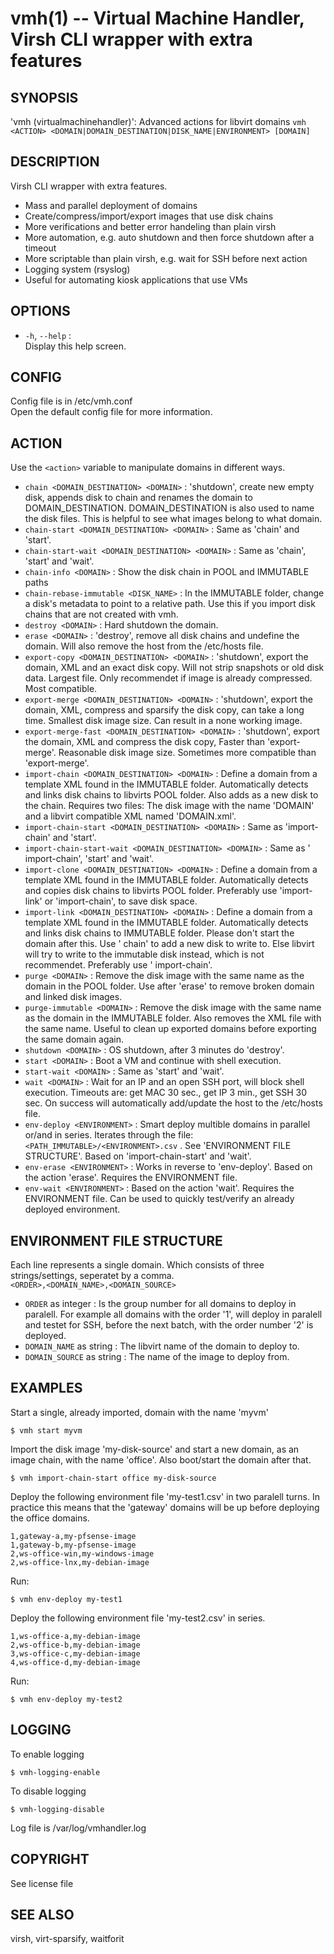 vmh(1) -- Virtual Machine Handler, Virsh CLI wrapper with extra features
=============================================

## SYNOPSIS

'vmh (virtualmachinehandler)': Advanced actions for libvirt domains
`vmh <ACTION> <DOMAIN|DOMAIN_DESTINATION|DISK_NAME|ENVIRONMENT> [DOMAIN]`

## DESCRIPTION

Virsh CLI wrapper with extra features.

* Mass and parallel deployment of domains
* Create/compress/import/export images that use disk chains
* More verifications and better error handeling than plain virsh
* More automation, e.g. auto shutdown and then force shutdown after a timeout
* More scriptable than plain virsh, e.g. wait for SSH before next action
* Logging system (rsyslog)
* Useful for automating kiosk applications that use VMs

## OPTIONS

* `-h`, `--help` :  
  Display this help screen.

## CONFIG

Config file is in /etc/vmh.conf  
Open the default config file for more information.

## ACTION

Use the `<action>` variable to manipulate domains in different ways.

* `chain <DOMAIN_DESTINATION> <DOMAIN>` : 'shutdown', create new empty disk,
  appends disk to chain and renames the domain to DOMAIN_DESTINATION.
  DOMAIN_DESTINATION is also used to name the disk files. This is helpful to
  see what images belong to what domain.
* `chain-start <DOMAIN_DESTINATION> <DOMAIN>` : Same as 'chain' and 'start'.
* `chain-start-wait <DOMAIN_DESTINATION> <DOMAIN>` : Same as 'chain', 'start'
  and 'wait'.
* `chain-info <DOMAIN>` : Show the disk chain in POOL and IMMUTABLE paths
* `chain-rebase-immutable <DISK_NAME>` : In the IMMUTABLE folder, change a
  disk's metadata to point to a relative path. Use this if you import disk
  chains that are not created with vmh.
* `destroy <DOMAIN>` : Hard shutdown the domain.
* `erase <DOMAIN>` : 'destroy', remove all disk chains and undefine the domain.
  Will also remove the host from the /etc/hosts file.
* `export-copy <DOMAIN_DESTINATION> <DOMAIN>` : 'shutdown', export the domain,
  XML and an exact disk copy. Will not strip snapshots or old disk data.
  Largest file. Only recommendet if image is already compressed. Most
  compatible.
* `export-merge <DOMAIN_DESTINATION> <DOMAIN>` : 'shutdown', export the domain,
  XML, compress and sparsify the disk copy, can take a long time. Smallest disk
  image size. Can result in a none working image.
* `export-merge-fast <DOMAIN_DESTINATION> <DOMAIN>` : 'shutdown', export the
  domain, XML and compress the disk copy, Faster than 'export-merge'.
  Reasonable disk image size. Sometimes more compatible than 'export-merge'.
* `import-chain <DOMAIN_DESTINATION> <DOMAIN>` : Define a domain from a
  template XML found in the IMMUTABLE folder. Automatically detects and links
  disk chains to libvirts POOL folder. Also adds as a new disk to the chain.
  Requires two files: The disk image with the name 'DOMAIN' and a libvirt
  compatible XML named 'DOMAIN.xml'.
* `import-chain-start <DOMAIN_DESTINATION> <DOMAIN>` : Same as 'import-chain'
  and 'start'.
* `import-chain-start-wait <DOMAIN_DESTINATION> <DOMAIN>` : Same as '
  import-chain', 'start' and 'wait'.
* `import-clone <DOMAIN_DESTINATION> <DOMAIN>` : Define a domain from a
  template XML found in the IMMUTABLE folder. Automatically detects and copies
  disk chains to libvirts POOL folder. Preferably use 'import-link' or
  'import-chain', to save disk space.
* `import-link <DOMAIN_DESTINATION> <DOMAIN>` : Define a domain from a template
  XML found in the IMMUTABLE folder. Automatically detects and links disk
  chains to IMMUTABLE folder. Please don't start the domain after this. Use '
  chain' to add a new disk to write to. Else libvirt will try to write to the
  immutable disk instead, which is not recommendet. Preferably use '
  import-chain'.
* `purge <DOMAIN>` : Remove the disk image with the same name as the domain in
  the POOL folder. Use after 'erase' to remove broken domain and linked disk
  images.
* `purge-immutable <DOMAIN>` : Remove the disk image with the same name as the
  domain in the IMMUTABLE folder. Also removes the XML file with the same name.
  Useful to clean up exported domains before exporting the same domain again.
* `shutdown <DOMAIN>` : OS shutdown, after 3 minutes do 'destroy'.
* `start <DOMAIN>` : Boot a VM and continue with shell execution.
* `start-wait <DOMAIN>` : Same as 'start' and 'wait'.
* `wait <DOMAIN>` : Wait for an IP and an open SSH port, will block shell
  execution. Timeouts are: get MAC 30 sec., get IP 3 min., get SSH 30 sec. On
  success will automatically add/update the host to the /etc/hosts file.
* `env-deploy <ENVIRONMENT>` : Smart deploy multible domains in parallel or/and
  in series. Iterates through the file: `<PATH_IMMUTABLE>/<ENVIRONMENT>.csv` .
  See 'ENVIRONMENT FILE STRUCTURE'. Based on 'import-chain-start' and 'wait'.
* `env-erase <ENVIRONMENT>` : Works in reverse to 'env-deploy'. Based on the
  action 'erase'. Requires the ENVIRONMENT file.
* `env-wait <ENVIRONMENT>` : Based on the action 'wait'. Requires the
  ENVIRONMENT file. Can be used to quickly test/verify an already deployed
  environment.

## ENVIRONMENT FILE STRUCTURE

Each line represents a single domain. Which consists of three strings/settings,
seperatet by a comma.  
`<ORDER>,<DOMAIN_NAME>,<DOMAIN_SOURCE>`

* `ORDER` as integer : Is the group number for all domains to deploy in
  paralell. For example all domains with the order '1', will deploy in paralell
  and testet for SSH, before the next batch, with the order number '2' is
  deployed.
* `DOMAIN_NAME` as string : The libvirt name of the domain to deploy to.
* `DOMAIN_SOURCE` as string : The name of the image to deploy from.

## EXAMPLES

Start a single, already imported, domain with the name 'myvm'

    $ vmh start myvm

Import the disk image 'my-disk-source' and start a new domain, as an image
chain, with the name 'office'. Also boot/start the domain after that.

    $ vmh import-chain-start office my-disk-source

Deploy the following environment file 'my-test1.csv' in two paralell turns. In
practice this means that the 'gateway' domains will be up before deploying the
office domains.

    1,gateway-a,my-pfsense-image  
    1,gateway-b,my-pfsense-image  
    2,ws-office-win,my-windows-image  
    2,ws-office-lnx,my-debian-image

Run:

    $ vmh env-deploy my-test1

Deploy the following environment file 'my-test2.csv' in series.

    1,ws-office-a,my-debian-image  
    2,ws-office-b,my-debian-image  
    3,ws-office-c,my-debian-image  
    4,ws-office-d,my-debian-image

Run:

    $ vmh env-deploy my-test2

## LOGGING

To enable logging

    $ vmh-logging-enable

To disable logging

    $ vmh-logging-disable

Log file is /var/log/vmhandler.log

## COPYRIGHT

See license file

## SEE ALSO

virsh, virt-sparsify, waitforit
